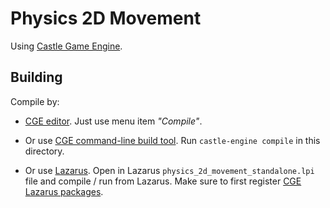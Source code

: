 # Physics 2D Movement

Using [Castle Game Engine](https://castle-engine.io/).

## Building

Compile by:

- [CGE editor](https://castle-engine.io/manual_editor.php). Just use menu item _"Compile"_.

- Or use [CGE command-line build tool](https://castle-engine.io/build_tool). Run `castle-engine compile` in this directory.

- Or use [Lazarus](https://www.lazarus-ide.org/). Open in Lazarus `physics_2d_movement_standalone.lpi` file and compile / run from Lazarus. Make sure to first register [CGE Lazarus packages](https://castle-engine.io/documentation.php).
